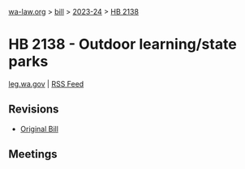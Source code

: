 [wa-law.org](/) > [bill](/bill/) > [2023-24](/bill/2023-24/) > [HB 2138](/bill/2023-24/hb/2138/)

# HB 2138 - Outdoor learning/state parks
[leg.wa.gov](https://app.leg.wa.gov/billsummary?BillNumber=2138&Year=2023&Initiative=false) | [RSS Feed](./rss.xml)

## Revisions
* [Original Bill](1/)

## Meetings